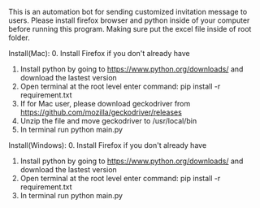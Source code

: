 This is an automation bot for sending customized invitation message to users.
Please install firefox browser and python inside of your computer before running this program.
Making sure put the excel file inside of root folder.


Install(Mac):
0. Install Firefox if you don't already have
1. Install python by going to https://www.python.org/downloads/ and download the lastest version
2. Open terminal at the root level enter command: pip install -r requirement.txt
3. If for Mac user, please download geckodriver from https://github.com/mozilla/geckodriver/releases
4. Unzip the file and move geckodriver to /usr/local/bin
5. In terminal run python main.py

Install(Windows):
0. Install Firefox if you don't already have
1. Install python by going to https://www.python.org/downloads/ and download the lastest version
2. Open terminal at the root level enter command: pip install -r requirement.txt
3. In terminal run python main.py